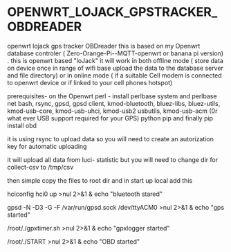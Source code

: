 # OPENWRT_LOJACK_GPSTRACKER_OBDREADER

openwrt  lojack gps tracker OBDreader
this is based on my Openwrt database controler ( Zero-Orange-Pi--MQTT-openwrt or banana pi version) . this is openwrt based "loJack"  it will work in both offline mode 
( store data on device  once in range of  wifi base upload the data to  the database server and  file directory)
or in online mode ( if a suitable Cell modem is connected to openwrt device or if linked to your cell phones hotspot)

prerequisites- on the  Openwrt
perl - install perlbase system and perlbase net
bash, rsync, gpsd, gpsd client, kmod-bluetooth, bluez-libs, bluez-utils, kmod-usb-core, kmod-usb-uhci, kmod-usb2 usbutils, 
kmod-usb-acm (0r what ever USB support required for your GPS)
python pip
and finally  pip install obd

it is using rsync to upload data  so you will need to create an autorization key for automatic uploading

it will upload all data  from luci- statistic  but you will need to change dir for collect-csv to /tmp/csv

then simple copy the files to  root dir
 and  in start up local add this
 
 hciconfig hci0 up >nul 2>&1 & echo "bluetooth stared"
 
gpsd -N -D3 -G -F /var/run/gpsd.sock /dev/ttyACM0 >nul 2>&1 & echo "gps started"

/root/./gpxtimer.sh >nul 2>&1 & echo "gpxlogger started"

/root/./START >nul 2>&1 & echo "OBD started"
